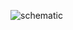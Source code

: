 ![schematic](https://raw.github.com/alexland/interactive-js-plot-templates/master/assets/wiki-image-1.png)





